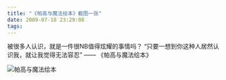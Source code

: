 ```yaml
---
title: "《帕高与魔法绘本》截图一张"
date: 2009-07-18 23:29:08
tags:
---
```


被很多人认识，就是一件很NB值得炫耀的事情吗？
“只要一想到你这种人居然认识我，就让我觉得无法容忍”
—— 《帕高与魔法绘本》

![帕高与魔法绘本](../../../images/2009/e5b895e9ab98e4b88ee9ad94e6b395e7bb98e69cac.jpg "帕高与魔法绘本")